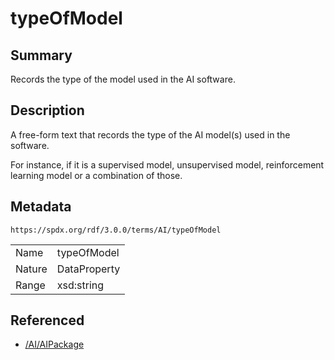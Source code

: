<!-- Automatically generated by spec-parser v2.1.0 on 2024-06-17T10:36:57.838737+00:00 -->
<!-- SPDX-License-Identifier: Community-Spec-1.0 -->

# typeOfModel

## Summary

Records the type of the model used in the AI software.


## Description

A free-form text that records the type of the AI model(s) used in the software.

For instance, if it is a supervised model, unsupervised model, reinforcement
learning model or a combination of those.


## Metadata

`https://spdx.org/rdf/3.0.0/terms/AI/typeOfModel`


| | |
|---|---|
| Name | typeOfModel |
| Nature | DataProperty |
| Range | xsd:string |




## Referenced

- [/AI/AIPackage](../../AI/Classes/AIPackage.md)

